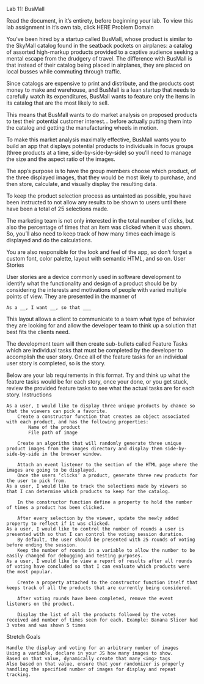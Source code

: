 Lab 11: BusMall

Read the document, in it’s entirety, before beginning your lab. To view this lab assignment in it’s own tab, click HERE
Problem Domain

You’ve been hired by a startup called BusMall, whose product is similar to the SkyMall catalog found in the seatback pockets on airplanes: a catalog of assorted high-markup products provided to a captive audience seeking a mental escape from the drudgery of travel. The difference with BusMall is that instead of their catalog being placed in airplanes, they are placed on local busses while commuting through traffic.

Since catalogs are expensive to print and distribute, and the products cost money to make and warehouse, and BusMall is a lean startup that needs to carefully watch its expenditures, BusMall wants to feature only the items in its catalog that are the most likely to sell.

This means that BusMall wants to do market analysis on proposed products to test their potential customer interest… before actually putting them into the catalog and getting the manufacturing wheels in motion.

To make this market analysis maximally effective, BusMall wants you to build an app that displays potential products to individuals in focus groups (three products at a time, side-by-side-by-side) so you’ll need to manage the size and the aspect ratio of the images.

The app’s purpose is to have the group members choose which product, of the three displayed images, that they would be most likely to purchase, and then store, calculate, and visually display the resulting data.

To keep the product selection process as untainted as possible, you have been instructed to not allow any results to be shown to users until there have been a total of 25 selections made.

The marketing team is not only interested in the total number of clicks, but also the percentage of times that an item was clicked when it was shown. So, you’ll also need to keep track of how many times each image is displayed and do the calculations.

You are also responsible for the look and feel of the app, so don’t forget a custom font, color palette, layout with semantic HTML, and so on.
User Stories

User stories are a device commonly used in software development to identify what the functionality and design of a product should be by considering the interests and motivations of people with varied multiple points of view. They are presented in the manner of

    As a __, I want __, so that ___

This layout allows a client to communicate to a team what type of behavior they are looking for and allow the developer team to think up a solution that best fits the clients need.

The development team will then create sub-bullets called Feature Tasks which are individual tasks that must be completed by the developer to accomplish the user story. Once all of the feature tasks for an individual user story is completed, so is the story.

Below are your lab requirements in this format. Try and think up what the feature tasks would be for each story, once your done, or you get stuck, review the provided feature tasks to see what the actual tasks are for each story.
Instructions

    As a user, I would like to display three unique products by chance so that the viewers can pick a favorite.
        Create a constructor function that creates an object associated with each product, and has the following properties:
            Name of the product
            File path of image

        Create an algorithm that will randomly generate three unique product images from the images directory and display them side-by-side-by-side in the browser window.

        Attach an event listener to the section of the HTML page where the images are going to be displayed.
        Once the users ‘clicks’ a product, generate three new products for the user to pick from.
    As a user, I would like to track the selections made by viewers so that I can determine which products to keep for the catalog.

        In the constructor function define a property to hold the number of times a product has been clicked.

        After every selection by the viewer, update the newly added property to reflect if it was clicked.
    As a user, I would like to control the number of rounds a user is presented with so that I can control the voting session duration.
        By default, the user should be presented with 25 rounds of voting before ending the session.
        Keep the number of rounds in a variable to allow the number to be easily changed for debugging and testing purposes.
    As a user, I would like to view a report of results after all rounds of voting have concluded so that I can evaluate which products were the most popular.

        Create a property attached to the constructor function itself that keeps track of all the products that are currently being considered.

        After voting rounds have been completed, remove the event listeners on the product.

        Display the list of all the products followed by the votes received and number of times seen for each. Example: Banana Slicer had 3 votes and was shown 5 times

Stretch Goals

    Handle the display and voting for an arbitrary number of images
    Using a variable, declare in your JS how many images to show.
    Based on that value, dynamically create that many <img> tags
    Also based on that value, ensure that your randomizer is properly handling the specified number of images for display and repeat tracking.
